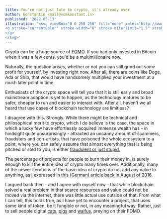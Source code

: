 ```yaml
---
title: You're not just late to crypto, it's already over
author: Konstantin <mail@vomkonstant.in>
published: '2022-05-13'
illustration: '<svg viewBox="0 0 250 250" fill="none" xmlns="http://www.w3.org/2000/svg">
<g stroke="currentColor" stroke-width="6" stroke-miterlimit="1.5" stroke-linecap="round" stroke-linejoin="round"><path clip-rule="evenodd" d="M188.386 115.61c-12.662 1.936-45.233 6.408-32 27.304-22.24-15.817-25.982 40.57-25.657 44.338-2.032-11.156-7.48-43.078-16.051-47.305-3.486-1.719-9.435 2.664-12.518 4.368 1.357-3.158 4.078-6.756 2.747-10.332-1.13-3.034-6.001-4.287-8.666-5.274-8.09-2.999-16.821-4.357-24.75-7.614 9.984-.621 21.591-4.561 29.306-11.113 4.662-3.959 6.902-10.177 1.238-14.578 17.311 2.86 19.516-10.068 21.278-24.291 1.256-10.136 2.778-20.308 3.77-30.507 1.173 4.062 2.307 8.123 3.335 12.225 3.44 13.717 4.058 44.782 24.714 38.618-8.558 20.986 21.252 21.145 33.254 24.161z" stroke-width="10.71426"/><path d="M74.502 75.103c2.284 2.003 5.628 3.319 8.141 5.058 2.87 1.986 5.76 4.664 8.932 6.15M165.43 83.057c7.457-5.712 14.754-11.866 21.902-17.972M125.511 9.821c.417 5.27.233 10.986 1.46 16.161M52.425 121.71c-11.18.326-22.763 2.825-33.675 5.264M90.032 159.421c-6.358 6.878-11.19 14.789-17.062 22.036M129.484 208.496c.379 10.543 1.933 20.95 1.978 31.541M165.253 154.834c4.955 4.82 11.292 8.123 16.518 12.703M205.566 113.615c8.079-.467 17.843 1.099 25.684-.227" stroke-width="10.71426"/>
</g>
</svg>'
---
```


Crypto can be a huge source of [FOMO](https://en.wikipedia.org/wiki/Fear_of_missing_out). If you had only invested in Bitcoin when it was a few cents, you'd be a multimillionaire now.

Naturally, the question arises, whether or not you can still grind out some profit for yourself, by investing right now. After all, there are coins like Doge, Ada or Shib, that would have handsomely multiplied your investment at a much later point in time.

Enthusiasts of the crypto space will tell you that it is still early and broad mainstream adaption is yet to happen, as the technology matures to be safer, cheaper to run and easier to interact with. After all, haven't we all heard that use cases of blockchain technology are limitless?

I disagree with this. Strongly. While there might be technical and philosophical merit to crypto, which I do believe is the case, the space in which a lucky few have effortlessly acquired immense wealth has - in hindsight quite unsurprisingly - attracted an uncanny amount of scammers, fraudsters and con-artists, that have poisoned the whole ecosystem to a point, where you can safely assume that almost everything that is being pitched or sold to you, is either <a target="_blank" href="https://web3isgoinggreat.com/">fraudulent or just stupid.</a>

The percentage of projects for people to burn their money in, is surely enough to kill the entire idea of crypto many times over. Additionally, many of the newer iterations of the basic idea of crypto do not add any value to anything, as I expressed <a target="_blank" href="https://brutkasten.com/blockchain-bullshit/">in this (German) article back in August of 2016.</a>

I argued back then - and I agree with myself now - that while blockchain solved a real problem in that scarce resources and value could not be moved via the internet, there was little actual use outside of that. From what I can tell, this holds true, as I have yet to encounter a project, that uses some kind of token, be it fungible or not, in any meaningful way. Rather, just to sell people digital <a target="_blank" href="https://www.cryptokitties.co/">cats</a>, <a target="_blank" href="https://www.crypt-oink.io/webapp/guest">pigs</a> and <a target="_blank" href="https://crypko.ai/">waifus</a>, preying on their FOMO.
